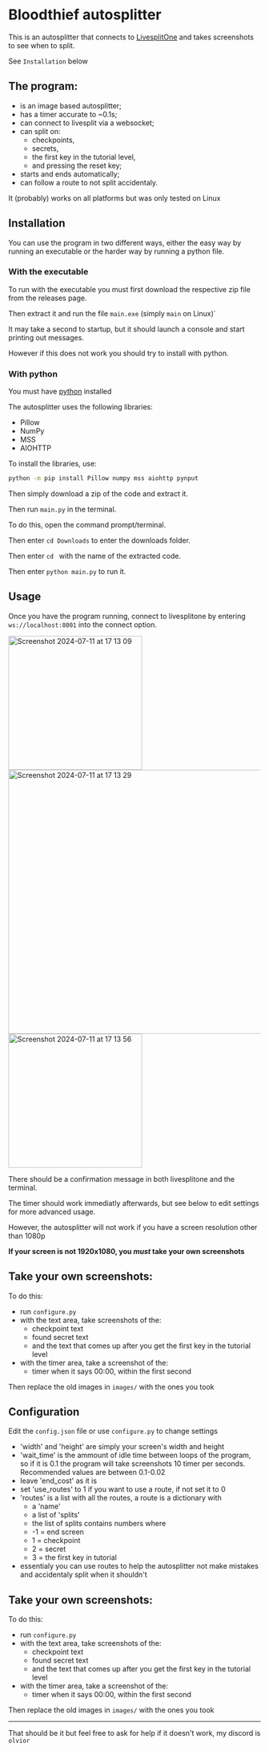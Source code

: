 
# Bloodthief autosplitter

This is an autosplitter that connects to [LivesplitOne](<https://one.livesplit.org/>) and takes screenshots to see when to split.

See `Installation` below


## The program:

- is an image based autosplitter;
- has a timer accurate to ~0.1s;
- can connect to livesplit via a websocket;
- can split on:
    - checkpoints,
    - secrets,
    - the first key in the tutorial level,
    - and pressing the reset key;
- starts and ends automatically;
- can follow a route to not split accidentaly.

It (probably) works on all platforms but was only tested on Linux

## Installation

You can use the program in two different ways, either the easy way by running an executable or the harder way by running a python file.

### With the executable

To run with the executable you must first download the respective zip file from the releases page.

Then extract it and run the file `main.exe` (simply `main` on Linux)`

It may take a second to startup, but it should launch a console and start printing out messages. 

However if this does not work you should try to install with python.


### With python

You must have [python](https://www.python.org/downloads/) installed

The autosplitter uses the following libraries:
- Pillow
- NumPy
- MSS
- AIOHTTP

To install the libraries, use:
```sh
python -m pip install Pillow numpy mss aiohttp pynput
```

Then simply download a zip of the code and extract it.

Then run `main.py` in the terminal.

To do this, open the command prompt/terminal.

Then enter `cd Downloads` to enter the downloads folder.

Then enter `cd ` with the name of the extracted code.

Then enter `python main.py` to run it.


## Usage

Once you have the program running, connect to livesplitone by entering `ws://localhost:8001` into the connect option.

<img width="267" alt="Screenshot 2024-07-11 at 17 13 09" src="https://github.com/olvior/bloodthief_autosplitter/assets/78297864/b8e93497-1f10-4104-95a4-6dc16c253e58">

<img width="526" alt="Screenshot 2024-07-11 at 17 13 29" src="https://github.com/olvior/bloodthief_autosplitter/assets/78297864/efc46cf7-540d-4242-8f4f-817e2fa38bdd">

<img width="267" alt="Screenshot 2024-07-11 at 17 13 56" src="https://github.com/olvior/bloodthief_autosplitter/assets/78297864/a72338b9-5e29-4d63-b057-f278a07c8e37">


There should be a confirmation message in both livesplitone and the terminal.

The timer should work immediatly afterwards, but see below to edit settings for more advanced usage.

However, the autosplitter will not work if you have a screen resolution other than 1080p

**If your screen is not 1920x1080, you _must_ take your own screenshots**

## Take your own screenshots:
To do this:
- run `configure.py`
- with the text area, take screenshots of the:
    - checkpoint text
    - found secret text
    - and the text that comes up after you get the first key in the tutorial level
- with the timer area, take a screenshot of the:
    - timer when it says 00:00, within the first second

Then replace the old images in `images/` with the ones you took


## Configuration

Edit the `config.json` file or use `configure.py` to change settings
- 'width' and 'height' are simply your screen's width and height
- 'wait_time' is the ammount of idle time between loops of the program, so if it is 0.1 the program will take screenshots 10 timer per seconds. Recommended values are between 0.1-0.02
- leave 'end_cost' as it is
- set 'use_routes' to 1 if you want to use a route, if not set it to 0
- 'routes' is a list with all the routes, a route is a dictionary with
    - a 'name' 
    - a list of 'splits'
    - the list of splits contains numbers where
    - -1 = end screen
    - 1 = checkpoint
    - 2 = secret
    - 3 = the first key in tutorial
- essentialy you can use routes to help the autosplitter not make mistakes and accidentaly split when it shouldn't


## Take your own screenshots:
To do this:
- run `configure.py`
- with the text area, take screenshots of the:
    - checkpoint text
    - found secret text
    - and the text that comes up after you get the first key in the tutorial level
- with the timer area, take a screenshot of the:
    - timer when it says 00:00, within the first second

Then replace the old images in `images/` with the ones you took

-- --

That should be it but feel free to ask for help if it doesn't work, my discord is `olvior`

